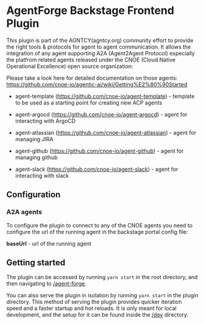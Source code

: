 # AgentForge Backstage Frontend Plugin

This plugin is part of the AGNTCY(agntcy.org) community effort to provide the right tools & protocols for agent to agent communication.
It allows the integration of any agent supporting A2A (Agent2Agent Protocol) especially the platfrom related agents released under the CNOE (Cloud Native Operational Excellence)
open source organization:

Please take a look here for detailed documentation on those agents: https://github.com/cnoe-io/agentic-ai/wiki/Getting%E2%80%90Started

- agent-template (https://github.com/cnoe-io/agent-template) - template to be used as a starting point for creating new ACP agents

- agent-argocd (https://github.com/cnoe-io/agent-argocd) - agent for interacting with ArgoCD

- agent-atlassian (https://github.com/cnoe-io/agent-atlassian) - agent for managing JIRA

- agent-github (https://github.com/cnoe-io/agent-github) - agent for managing github

- agent-slack (https://github.com/cnoe-io/agent-slack) - agent for interacting with slack

## Configuration

### A2A agents

To configure the plugin to connect to any of the CNOE agents you need to configure the url of the running agent in the backstage portal config file:

**baseUrl** - url of the running agent

## Getting started

The plugin can be accessed by running `yarn start` in the root directory, and then navigating to [/agent-forge](http://localhost:3000/agent-forge).

You can also serve the plugin in isolation by running `yarn start` in the plugin directory.
This method of serving the plugin provides quicker iteration speed and a faster startup and hot reloads.
It is only meant for local development, and the setup for it can be found inside the [/dev](./dev) directory.
